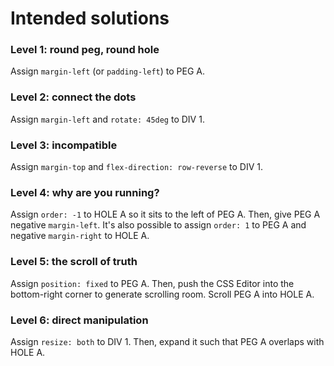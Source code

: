 # Intended solutions

### Level 1: round peg, round hole

Assign `margin-left` (or `padding-left`) to PEG A.

### Level 2: connect the dots

Assign `margin-left` and `rotate: 45deg` to DIV 1.

### Level 3: incompatible

Assign `margin-top` and `flex-direction: row-reverse` to DIV 1.

### Level 4: why are you running?

Assign `order: -1` to HOLE A so it sits to the left of PEG A. Then, give PEG A negative `margin-left`. It's also possible to assign `order: 1` to PEG A and negative `margin-right` to HOLE A.

### Level 5: the scroll of truth

Assign `position: fixed` to PEG A. Then, push the CSS Editor into the bottom-right corner to generate scrolling room. Scroll PEG A into HOLE A.

### Level 6: direct manipulation

Assign `resize: both` to DIV 1. Then, expand it such that PEG A overlaps with HOLE A.
